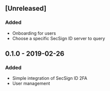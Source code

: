 ## [Unreleased]
### Added
- Onboarding for users
- Choose a specific SecSign ID server to query

## 0.1.0 - 2019-02-26
### Added
- Simple integration of SecSign ID 2FA
- User management
